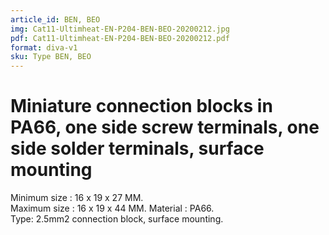 ```yaml
---
article_id: BEN, BEO
img: Cat11-Ultimheat-EN-P204-BEN-BEO-20200212.jpg
pdf: Cat11-Ultimheat-EN-P204-BEN-BEO-20200212.pdf
format: diva-v1
sku: Type BEN, BEO
---
```


# Miniature connection blocks in PA66, one side screw terminals, one side solder terminals, surface mounting

Minimum size : 16 x 19 x 27 MM.  
Maximum size : 16 x 19 x 44 MM. 
Material : PA66.  
Type: 2.5mm2 connection block, surface mounting.  
